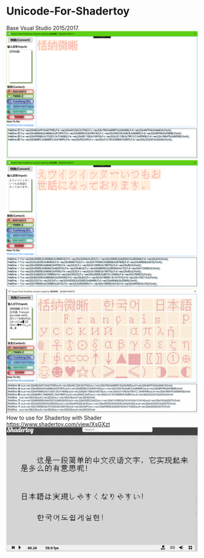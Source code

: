 # Unicode-For-Shadertoy
Base Vsual Studio 2015/2017.
![PPF](https://github.com/TNWX-Z/Unicode-For-Shadertoy/blob/master/PPF_0.png)
![PPF](https://github.com/TNWX-Z/Unicode-For-Shadertoy/blob/master/PPF_1.png)
![PPF](https://github.com/TNWX-Z/Unicode-For-Shadertoy/blob/master/PPF_2.jpg)
How to use for Shadertoy with Shader 
https://www.shadertoy.com/view/XsGXzt
![PPF](https://github.com/TNWX-Z/Unicode-For-Shadertoy/blob/master/PPF_3.png)
